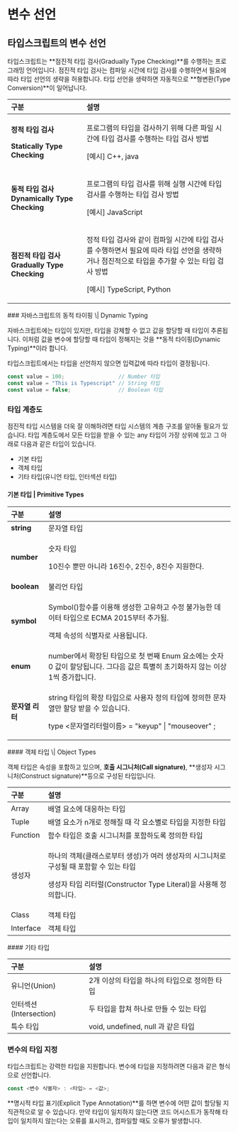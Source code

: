 # 변수 선언

##  타입스크립트의 변수 선언 

 타입스크립트는 **점진적 타입 검사\(Gradually Type Checking\)**를 수행하는 프로그래밍 언어입니다. 점진적 타입 검사는 컴파일 시간에 타입 검사를 수행하면서 필요에 따라 타입 선언의 생략을 허용합니다. 타입 선언을 생략하면 자동적으로 **형변환\(Type Conversion\)**이 일어납니다. 

<table>
  <thead>
    <tr>
      <th style="text-align:left">&#xAD6C;&#xBD84;</th>
      <th style="text-align:left">&#xC124;&#xBA85;</th>
    </tr>
  </thead>
  <tbody>
    <tr>
      <td style="text-align:left">
        <p><b>&#xC815;&#xC801; &#xD0C0;&#xC785; &#xAC80;&#xC0AC;</b>
        </p>
        <p><b>Statically Type Checking</b>
        </p>
      </td>
      <td style="text-align:left">
        <p>&#xD504;&#xB85C;&#xADF8;&#xB7A8;&#xC758; &#xD0C0;&#xC785;&#xC744; &#xAC80;&#xC0AC;&#xD558;&#xAE30;
          &#xC704;&#xD574; &#xB2E4;&#xB978; &#xD30C;&#xC77C; &#xC2DC;&#xAC04;&#xC5D0;
          &#xD0C0;&#xC785; &#xAC80;&#xC0AC;&#xB97C; &#xC218;&#xD589;&#xD558;&#xB294;
          &#xD0C0;&#xC785; &#xAC80;&#xC0AC; &#xBC29;&#xBC95;</p>
        <p>[&#xC608;&#xC2DC;] C++, java</p>
      </td>
    </tr>
    <tr>
      <td style="text-align:left"><b>&#xB3D9;&#xC801; &#xD0C0;&#xC785; &#xAC80;&#xC0AC; Dynamically Type Checking</b>
      </td>
      <td style="text-align:left">
        <p>&#xD504;&#xB85C;&#xADF8;&#xB7A8;&#xC758; &#xD0C0;&#xC785; &#xAC80;&#xC0AC;&#xB97C;
          &#xC704;&#xD574; &#xC2E4;&#xD589; &#xC2DC;&#xAC04;&#xC5D0; &#xD0C0;&#xC785;
          &#xAC80;&#xC0AC;&#xB97C; &#xC218;&#xD589;&#xD558;&#xB294; &#xD0C0;&#xC785;
          &#xAC80;&#xC0AC; &#xBC29;&#xBC95;</p>
        <p>[&#xC608;&#xC2DC;] JavaScript</p>
      </td>
    </tr>
    <tr>
      <td style="text-align:left"><b>&#xC810;&#xC9C4;&#xC801; &#xD0C0;&#xC785; &#xAC80;&#xC0AC; Gradually Type Checking</b>
      </td>
      <td style="text-align:left">
        <p>&#xC815;&#xC801; &#xD0C0;&#xC785; &#xAC80;&#xC0AC;&#xC640; &#xAC19;&#xC774;
          &#xCEF4;&#xD30C;&#xC77C; &#xC2DC;&#xAC04;&#xC5D0; &#xD0C0;&#xC785; &#xAC80;&#xC0AC;&#xB97C;
          &#xC218;&#xD589;&#xD558;&#xBA74;&#xC11C; &#xD544;&#xC694;&#xC5D0; &#xB530;&#xB77C;
          &#xD0C0;&#xC785; &#xC120;&#xC5B8;&#xC744; &#xC0DD;&#xB7B5;&#xD558;&#xAC70;&#xB098;
          &#xC810;&#xC9C4;&#xC801;&#xC73C;&#xB85C; &#xD0C0;&#xC785;&#xC744; &#xCD94;&#xAC00;&#xD560;
          &#xC218; &#xC788;&#xB294; &#xD0C0;&#xC785; &#xAC80;&#xC0AC; &#xBC29;&#xBC95;</p>
        <p>[&#xC608;&#xC2DC;] TypeScript, Python</p>
      </td>
    </tr>
  </tbody>
</table>### 자바스크립트의 동적 타이핑 \| Dynamic Typing

 자바스크립트에는 타입이 있지만, 타입을 강제할 수 없고 값을 할당할 때 타입이 추론됩니다. 이처럼 값을 변수에 할당할 때 타입이 정해지는 것을 **동적 타이핑\(Dynamic Typing\)**이라 합니다.

 타입스크립트에서는 타입을 선언하지 않으면 입력값에 따라 타입이 결정됩니다.

```javascript
const value = 100;                 // Number 타입
const value = "This is Typescript" // String 타입
const value = false;               // Boolean 타입
```

### 타입 계층도

 점진적 타입 시스템을 더욱 잘 이해하려면 타입 시스템의 계층 구조를 알아둘 필요가 있습니다. 타입 계층도에서 모든 타입을 받을 수 있는 any 타입이 가장 상위에 있고 그 아래로 다음과 같은 타입이 있습니다.

* 기본 타입
* 객체 타입
* 기타 타입\(유니언 타입, 인터섹션 타입\)

#### 기본 타입 \| Primitive Types

<table>
  <thead>
    <tr>
      <th style="text-align:left">&#xAD6C;&#xBD84;</th>
      <th style="text-align:left">&#xC124;&#xBA85;</th>
    </tr>
  </thead>
  <tbody>
    <tr>
      <td style="text-align:left"><b>string</b>
      </td>
      <td style="text-align:left">&#xBB38;&#xC790;&#xC5F4; &#xD0C0;&#xC785;</td>
    </tr>
    <tr>
      <td style="text-align:left"><b>number</b>
      </td>
      <td style="text-align:left">
        <p>&#xC22B;&#xC790; &#xD0C0;&#xC785;</p>
        <p>10&#xC9C4;&#xC218; &#xBFD0;&#xB9CC; &#xC544;&#xB2C8;&#xB77C; 16&#xC9C4;&#xC218;,
          2&#xC9C4;&#xC218;, 8&#xC9C4;&#xC218; &#xC9C0;&#xC6D0;&#xD55C;&#xB2E4;.</p>
      </td>
    </tr>
    <tr>
      <td style="text-align:left"><b>boolean</b>
      </td>
      <td style="text-align:left">&#xBD88;&#xB9AC;&#xC5B8; &#xD0C0;&#xC785;</td>
    </tr>
    <tr>
      <td style="text-align:left"><b>symbol</b>
      </td>
      <td style="text-align:left">
        <p>Symbol()&#xD568;&#xC218;&#xB97C; &#xC774;&#xC6A9;&#xD574; &#xC0DD;&#xC131;&#xD55C;
          &#xACE0;&#xC720;&#xD558;&#xACE0; &#xC218;&#xC815; &#xBD88;&#xAC00;&#xB2A5;&#xD55C;
          &#xB370;&#xC774;&#xD130; &#xD0C0;&#xC785;&#xC73C;&#xB85C; ECMA 2015&#xBD80;&#xD130;
          &#xCD94;&#xAC00;&#xB428;.</p>
        <p>&#xAC1D;&#xCCB4; &#xC18D;&#xC131;&#xC758; &#xC2DD;&#xBCC4;&#xC790;&#xB85C;
          &#xC0AC;&#xC6A9;&#xB429;&#xB2C8;&#xB2E4;.</p>
      </td>
    </tr>
    <tr>
      <td style="text-align:left"><b>enum</b>
      </td>
      <td style="text-align:left">number&#xC5D0;&#xC11C; &#xD655;&#xC7A5;&#xB41C; &#xD0C0;&#xC785;&#xC73C;&#xB85C;
        &#xCCAB; &#xBC88;&#xC9F8; Enum &#xC694;&#xC18C;&#xC5D0;&#xB294; &#xC22B;&#xC790;
        0 &#xAC12;&#xC774; &#xD560;&#xB2F9;&#xB429;&#xB2C8;&#xB2E4;. &#xADF8;&#xB2E4;&#xC74C;
        &#xAC12;&#xC740; &#xD2B9;&#xBCC4;&#xD788; &#xCD08;&#xAE30;&#xD654;&#xD558;&#xC9C0;
        &#xC54A;&#xB294; &#xC774;&#xC0C1; 1&#xC529; &#xC99D;&#xAC00;&#xD569;&#xB2C8;&#xB2E4;.</td>
    </tr>
    <tr>
      <td style="text-align:left"><b>&#xBB38;&#xC790;&#xC5F4; &#xB9AC;&#xD130;</b>
      </td>
      <td style="text-align:left">
        <p>string &#xD0C0;&#xC785;&#xC758; &#xD655;&#xC7A5; &#xD0C0;&#xC785;&#xC73C;&#xB85C;
          &#xC0AC;&#xC6A9;&#xC790; &#xC815;&#xC758; &#xD0C0;&#xC785;&#xC5D0; &#xC815;&#xC758;&#xD55C;
          &#xBB38;&#xC790;&#xC5F4;&#xB9CC; &#xD560;&#xB2F9; &#xBC1B;&#xC744; &#xC218;
          &#xC788;&#xC2B5;&#xB2C8;&#xB2E4;.</p>
        <p>type &lt;&#xBB38;&#xC790;&#xC5F4;&#xB9AC;&#xD130;&#xB7F4;&#xC774;&#xB984;&gt;
          = &quot;keyup&quot; | &quot;mouseover&quot; ;</p>
      </td>
    </tr>
  </tbody>
</table>#### 객체 타입 \| Object Types

 객체 타입은 속성을 포함하고 있으며, **호출 시그니처\(Call signature\)**, **생성자 시그니처\(Construct signature\)**등으로 구성된 타입입니다.

<table>
  <thead>
    <tr>
      <th style="text-align:left">&#xAD6C;&#xBD84;</th>
      <th style="text-align:left">&#xC124;&#xBA85;</th>
    </tr>
  </thead>
  <tbody>
    <tr>
      <td style="text-align:left">Array</td>
      <td style="text-align:left">&#xBC30;&#xC5F4; &#xC694;&#xC18C;&#xC5D0; &#xB300;&#xC751;&#xD558;&#xB294;
        &#xD0C0;&#xC785;</td>
    </tr>
    <tr>
      <td style="text-align:left">Tuple</td>
      <td style="text-align:left">&#xBC30;&#xC5F4; &#xC694;&#xC18C;&#xAC00; n&#xAC1C;&#xB85C; &#xC815;&#xD574;&#xC9C8;
        &#xB54C; &#xAC01; &#xC694;&#xC18C;&#xBCC4;&#xB85C; &#xD0C0;&#xC785;&#xC744;
        &#xC9C0;&#xC815;&#xD55C; &#xD0C0;&#xC785;</td>
    </tr>
    <tr>
      <td style="text-align:left">Function</td>
      <td style="text-align:left">&#xD568;&#xC218; &#xD0C0;&#xC785;&#xC740; &#xD638;&#xCD9C; &#xC2DC;&#xADF8;&#xB2C8;&#xCC98;&#xB97C;
        &#xD3EC;&#xD568;&#xD558;&#xB3C4;&#xB85D; &#xC815;&#xC758;&#xD55C; &#xD0C0;&#xC785;</td>
    </tr>
    <tr>
      <td style="text-align:left">&#xC0DD;&#xC131;&#xC790;</td>
      <td style="text-align:left">
        <p>&#xD558;&#xB098;&#xC758; &#xAC1D;&#xCCB4;(&#xD074;&#xB798;&#xC2A4;&#xB85C;&#xBD80;&#xD130;
          &#xC0DD;&#xC131;)&#xAC00; &#xC5EC;&#xB7EC; &#xC0DD;&#xC131;&#xC790;&#xC758;
          &#xC2DC;&#xADF8;&#xB2C8;&#xCC98;&#xB85C; &#xAD6C;&#xC131;&#xB420; &#xB54C;
          &#xD3EC;&#xD568;&#xD560; &#xC218; &#xC788;&#xB294; &#xD0C0;&#xC785;</p>
        <p>&#xC0DD;&#xC131;&#xC790; &#xD0C0;&#xC785; &#xB9AC;&#xD130;&#xB7F4;(Constructor
          Type Literal)&#xC744; &#xC0AC;&#xC6A9;&#xD574; &#xC815;&#xC758;&#xD569;&#xB2C8;&#xB2E4;.</p>
      </td>
    </tr>
    <tr>
      <td style="text-align:left">Class</td>
      <td style="text-align:left">&#xAC1D;&#xCCB4; &#xD0C0;&#xC785;</td>
    </tr>
    <tr>
      <td style="text-align:left">Interface</td>
      <td style="text-align:left">&#xAC1D;&#xCCB4; &#xD0C0;&#xC785;</td>
    </tr>
  </tbody>
</table>#### 기타 타입

| 구분  | 설명  |
| :--- | :--- |
| 유니언\(Union\) | 2개 이상의 타입을 하나의 타입으로 정의한 타입  |
| 인터섹션\(Intersection\) | 두 타입을 합쳐 하나로 만들 수 있는 타입 |
| 특수 타입  | void, undefined, null 과 같은 타입  |

### 변수의 타입 지정

 타입스크립트는 강력한 타입을 지원합니다. 변수에 타입을 지정하려면 다음과 같은 형식으로 선언합니다.

```javascript
const <변수 식별자> : <타입> = <값>;
```

 **명시적 타입 표기\(Explicit Type Annotation\)**를 하면 변수에 어떤 값이 할당될 지 직관적으로 알 수 있습니다. 만약 타입이 일치하지 않는다면 코드 어시스트가 동작해 타입이 일치하지 않는다는 오류를 표시하고, 컴파일할 때도 오류가 발생합니다. 

